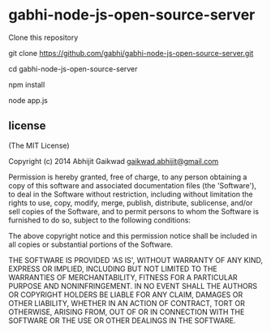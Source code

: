 gabhi-node-js-open-source-server
================================
Clone this repository

git clone https://github.com/gabhi/gabhi-node-js-open-source-server.git

cd gabhi-node-js-open-source-server

npm install

node app.js








## license
(The MIT License)

Copyright (c) 2014 Abhijit Gaikwad gaikwad.abhijit@gmail.com

Permission is hereby granted, free of charge, to any person obtaining a copy of this software and associated documentation files (the 'Software'), to deal in the Software without restriction, including without limitation the rights to use, copy, modify, merge, publish, distribute, sublicense, and/or sell copies of the Software, and to permit persons to whom the Software is furnished to do so, subject to the following conditions:

The above copyright notice and this permission notice shall be included in all copies or substantial portions of the Software.

THE SOFTWARE IS PROVIDED 'AS IS', WITHOUT WARRANTY OF ANY KIND, EXPRESS OR IMPLIED, INCLUDING BUT NOT LIMITED TO THE WARRANTIES OF MERCHANTABILITY, FITNESS FOR A PARTICULAR PURPOSE AND NONINFRINGEMENT. IN NO EVENT SHALL THE AUTHORS OR COPYRIGHT HOLDERS BE LIABLE FOR ANY CLAIM, DAMAGES OR OTHER LIABILITY, WHETHER IN AN ACTION OF CONTRACT, TORT OR OTHERWISE, ARISING FROM, OUT OF OR IN CONNECTION WITH THE SOFTWARE OR THE USE OR OTHER DEALINGS IN THE SOFTWARE.
